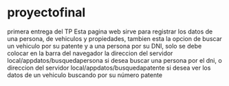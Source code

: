 # proyectofinal
primera entrega del TP
Esta pagina web sirve para registrar los datos de una persona, de vehiculos y propiedades, tambien esta la opcion de buscar un vehiculo por su patente y a una persona por su DNI, solo se debe colocar en la barra del navegador la direccion del servidor local/appdatos/busquedapersona si desea buscar una persona por el dni, o direccion del servidor local/appdatos/busquedapatente si desea ver los datos de un vehiculo buscando por su número patente

